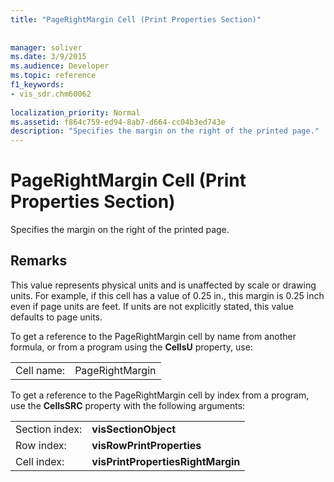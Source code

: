 ```yaml
---
title: "PageRightMargin Cell (Print Properties Section)"
 
 
manager: soliver
ms.date: 3/9/2015
ms.audience: Developer
ms.topic: reference
f1_keywords:
- vis_sdr.chm60062
 
localization_priority: Normal
ms.assetid: f864c759-ed94-8ab7-d664-cc04b3ed743e
description: "Specifies the margin on the right of the printed page."
---
```


# PageRightMargin Cell (Print Properties Section)

Specifies the margin on the right of the printed page.
  
## Remarks

This value represents physical units and is unaffected by scale or drawing units. For example, if this cell has a value of 0.25 in., this margin is 0.25 inch even if page units are feet. If units are not explicitly stated, this value defaults to page units. 
  
To get a reference to the PageRightMargin cell by name from another formula, or from a program using the **CellsU** property, use: 
  
|||
|:-----|:-----|
| Cell name:  <br/> | PageRightMargin  <br/> |
   
To get a reference to the PageRightMargin cell by index from a program, use the **CellsSRC** property with the following arguments: 
  
|||
|:-----|:-----|
| Section index:  <br/> |**visSectionObject** <br/> |
| Row index:  <br/> |**visRowPrintProperties** <br/> |
| Cell index:  <br/> |**visPrintPropertiesRightMargin** <br/> |
   

